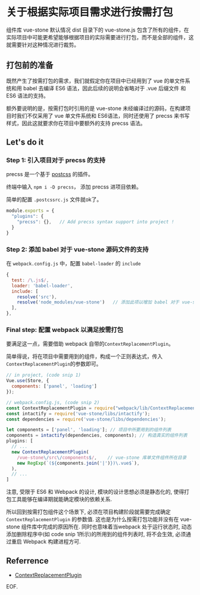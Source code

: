# 关于根据实际项目需求进行按需打包

组件库 vue-stone 默认情况 dist 目录下的 vue-stone.js 包含了所有的组件，在实际项目中可能更希望能够根据项目的实际需要进行打包，而不是全部的组件，这就需要针对这种情况进行裁剪。

## 打包前的准备

既然产生了按需打包的需求，我们就假定你在项目中已经用到了 vue 的单文件系统和用 babel 去编译 ES6 语法，因此后续的说明会省略对于 .vue 后缀文件 和 ES6 语法的支持。

额外要说明的是，按需打包时引用的是 vue-stone 未经编译过的源码，在构建项目时我们不仅采用了 vue 单文件系统和 ES6语法，同时还使用了 precss 来书写样式，因此这就要求你在项目中要额外的支持 precss 语法。

## Let's do it

### Step 1: 引入项目对于 precss 的支持

precss 是一个基于 [postcss](https://github.com/postcss/postcss) 的插件。

终端中输入 `npm i -D precss`， 添加 precss 进项目依赖。

简单的配置 `.postcssrc.js` 文件就ok了。
```js
module.exports = {
  "plugins": {
    "precss": {},   // Add precss syntax support into project !
  }
}
```

### Step 2: 添加 babel 对于 vue-stone 源码文件的支持

在 `webpack.config.js` 中，配置 `babel-loader` 的 `include`

```js
{
  test: /\.js$/,
  loader: 'babel-loader',
  include: [
    resolve('src'),
    resolve('node_modules/vue-stone')   // 添加此项以增加 babel 对于 vue-stone 源码的编译
  ],
},
```

### Final step: 配置 webpack 以满足按需打包

要满足这一点，需要借助 webpack 自带的`ContextReplacementPlugin`。

简单得说，将在项目中需要用到的组件，构成一个正则表达式，传入`ContextReplacementPlugin`的参数即可。

```javascript
// in project, (code snip 1)
Vue.use(Store, {
  components: ['panel', 'loading']
});

// webpack.config.js, (code snip 2)
const ContextReplacementPlugin = require("webpack/lib/ContextReplacementPlugin");
const intactify = require('vue-stone/libs/intactify');
const dependencies = require('vue-stone/libs/dependencies');

let components = ['panel', 'loading']; // 项目中所要用到的组件列表
components = intactify(dependencies, components); // 构造真实的组件列表
plugins: [
  // ...
  new ContextReplacementPlugin(
    /vue-stone\/src\/components$/,    // vue-stone 库单文件组件所在目录
    new RegExp(`(${components.join('|')})\.vue$`),
  ),
  // ...
]
```

注意, 受限于 ES6 和 Webpack 的设计, 模块的设计思想必须是静态化的, 使得打包工具能够在编译期就能确定模块的依赖关系.

所以回到按需打包组件这个场景下, 必须在项目构建阶段就需要完成确定 `ContextReplacementPlugin` 的参数值. 这也是为什么按需打包功能并没有在 vue-stone 组件库中完成的原因所在. 同时也意味着当webpack 处于运行状态时, 动态添加删除程序中(如 code snip 1所示)的所用到的组件列表时, 将不会生效, 必须通过重启 Webpack 构建进程方可.

## Referrence

* [ContextReplacementPlugin](https://webpack.js.org/plugins/context-replacement-plugin/)

EOF.



